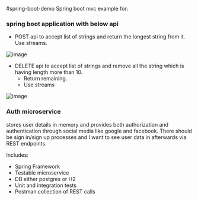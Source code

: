 #spring-boot-demo
Spring boot mvc example for:

### spring boot application with below api

 - POST api to accept list of strings and return the longest string from it. Use streams.

![image](https://user-images.githubusercontent.com/12114755/104113772-dad02680-5322-11eb-8237-fe9a754236b1.png)

 - DELETE api to accept list of strings and remove all the string which is having length more than 10.
    - Return remaining.
    -  Use streams
    
![image](https://user-images.githubusercontent.com/12114755/104114141-0ce38780-5327-11eb-8b0a-62aca542cf3b.png)    

### Auth microservice

stores user details in memory and provides both authorization and authentication through social media like google and facebook. There should be sign in/sign up processes and I want to see user data in afterwards via REST endpoints.


Includes:
* Spring Framework
* Testable microservice
* DB either postgres or H2
* Unit and integration tests
* Postman collection of REST calls
